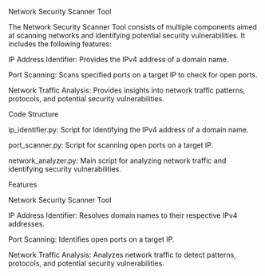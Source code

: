 Network Security Scanner Tool

The Network Security Scanner Tool consists of multiple components aimed at scanning networks and identifying potential security vulnerabilities. It includes the following features:

IP Address Identifier: Provides the IPv4 address of a domain name.

Port Scanning: Scans specified ports on a target IP to check for open ports.

Network Traffic Analysis: Provides insights into network traffic patterns, protocols, and potential security vulnerabilities.

Code Structure

ip_identifier.py: Script for identifying the IPv4 address of a domain name.

port_scanner.py: Script for scanning open ports on a target IP.

network_analyzer.py: Main script for analyzing network traffic and identifying security vulnerabilities.

Features

Network Security Scanner Tool

IP Address Identifier: Resolves domain names to their respective IPv4 addresses.

Port Scanning: Identifies open ports on a target IP.

Network Traffic Analysis: Analyzes network traffic to detect patterns, protocols, and potential security vulnerabilities.
